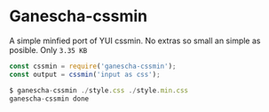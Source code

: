 # Ganescha-cssmin
A simple minfied port of YUI cssmin. 
No extras so small an simple as posible.
Only `3.35 KB`

```javascript
const cssmin = require('ganescha-cssmin');
const output = cssmin('input as css');
```

```javascript
$ ganescha-cssmin ./style.css ./style.min.css
ganescha-cssmin done
```